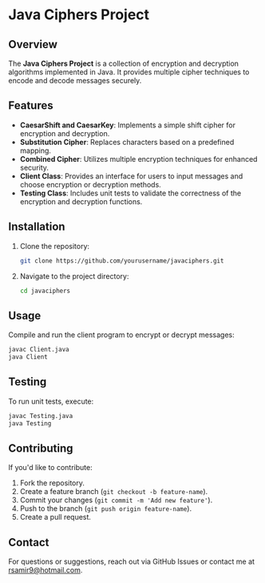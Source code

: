 # Java Ciphers Project

## Overview
The **Java Ciphers Project** is a collection of encryption and decryption algorithms implemented in Java. It provides multiple cipher techniques to encode and decode messages securely.

## Features
- **CaesarShift and CaesarKey**: Implements a simple shift cipher for encryption and decryption.
- **Substitution Cipher**: Replaces characters based on a predefined mapping.
- **Combined Cipher**: Utilizes multiple encryption techniques for enhanced security.
- **Client Class**: Provides an interface for users to input messages and choose encryption or decryption methods.
- **Testing Class**: Includes unit tests to validate the correctness of the encryption and decryption functions.

## Installation
1. Clone the repository:
   ```sh
   git clone https://github.com/yourusername/javaciphers.git
   ```
2. Navigate to the project directory:
   ```sh
   cd javaciphers
   ```

## Usage
Compile and run the client program to encrypt or decrypt messages:
```sh
javac Client.java
java Client
```

## Testing
To run unit tests, execute:
```sh
javac Testing.java
java Testing
```

## Contributing
If you'd like to contribute:
1. Fork the repository.
2. Create a feature branch (`git checkout -b feature-name`).
3. Commit your changes (`git commit -m 'Add new feature'`).
4. Push to the branch (`git push origin feature-name`).
5. Create a pull request.

## Contact
For questions or suggestions, reach out via GitHub Issues or contact me at rsamir9@hotmail.com.


